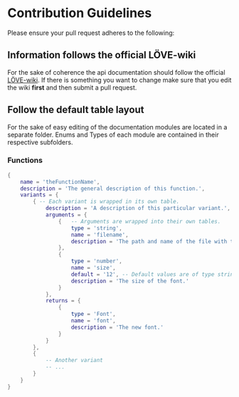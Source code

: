 # Contribution Guidelines

Please ensure your pull request adheres to the following:

## Information follows the official LÖVE-wiki

For the sake of coherence the api documentation should follow the official [LÖVE-wiki](https://love2d.org/wiki). If there is something you want to change make sure that you edit the wiki __first__ and then submit a pull request.

## Follow the default table layout

For the sake of easy editing of the documentation modules are located in a separate folder. Enums and Types of each module are contained in their respective subfolders.

### Functions

```lua
{
    name = 'theFunctionName',
    description = 'The general description of this function.',
    variants = {
        { -- Each variant is wrapped in its own table.
            description = 'A description of this particular variant.',
            arguments = {
                {   -- Arguments are wrapped into their own tables.
                    type = 'string',
                    name = 'filename',
                    description = 'The path and name of the file with the font.'
                },
                {
                    type = 'number',
                    name = 'size',
                    default = '12', -- Default values are of type string!
                    description = 'The size of the font.'
                }
            },
            returns = {
                {
                    type = 'Font',
                    name = 'font',
                    description = 'The new font.'
                }
            }
        },
        {
            -- Another variant
            -- ...
        }
    }
}
```
